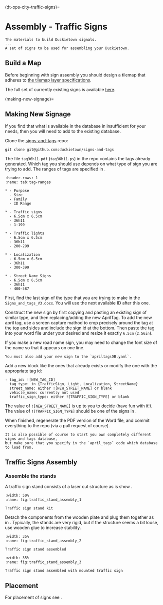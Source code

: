 (dt-ops-city-traffic-signs)=
# Assembly - Traffic Signs

```{needget}
The materials to build Duckietown signals.
---
A set of signs to be used for assembling your Duckietown.
```


## Build a Map

Before beginning with sign assembly you should design a tilemap that adheres 
to [the tilemap layer specifications](specs-layer-tilemap).

The full set of currently existing signs is available [here](https://github.com/duckietown/signs-and-tags).


(making-new-signage)=
## Making New Signage

If you find that what is available in the database in insufficient for your needs, 
then you will need to add to the existing database.

Clone the [signs-and-tags](https://github.com/duckietown/signs-and-tags) repo:

    git clone git@github.com:duckietown/signs-and-tags

The file `tag36h11.pdf` (`tag36h11.ps`) in the repo contains the tags already generated.
Which tag you should use depends on what type of sign you are trying to add. 
The ranges of tags are specified in [](tab:tag-ranges).

```{list-table} April tag ID ranges
:header-rows: 1
:name: tab:tag-ranges

* - Purpose
  - Size
  - Family
  - ID Range

* - Traffic signs
  - 6.5cm x 6.5cm
  - 36h11
  - 1-199

* - Traffic lights
  - 6.5cm x 6.5cm
  - 36h11
  - 200-299

* - Localization
  - 6.5cm x 6.5cm
  - 36h11
  - 300-399

* - Street Name Signs
  - 6.5cm x 6.5cm
  - 36h11
  - 400-587
```

First, find the last sign of the type that you are trying to make in the `Signs_and_tags_V3.docx`. 
You will use the next available ID after this one.

Construct the new sign by first copying and pasting an existing sign of similar type, 
and then replacing/adding the new AprilTag. To add the new april tag, use a screen capture mathod 
to crop precisely around the tag at the top and sides and include the sign id at the bottom. 
Then paste the tag into your word file under your desired and resize it exactly `6.5cm` (`2.56in`).

If you make a new road name sign, you may need to change the font size of the name so that it appears on one line.

```{attention}
You must also add your new sign to the `apriltagsDB.yaml`.
```

Add a new block like the ones that already exists or modify the one with the appropriate tag id:

```
- tag_id: ![NEW_TAG_ID]
  tag_type: in {TrafficSign, Light, Localization, StreetName}
  street_name: either ![NEW_STREET_NAME] or blank
  vehicle_name: currently not used
  traffic_sign_type: either ![TRAFFIC_SIGN_TYPE] or blank
```

The value of `![NEW_STREET_NAME]` is up to you to decide (have fun with it!). 
The value of `![TRAFFIC_SIGN_TYPE]` should be one of the signs in [](tab:traffic-signs).

When finished, regenerate the PDF version of the Word file, and commit everything 
to the repo (via a pull request of course).

```{note}
It is also possible of course to start you own completely different signs and tags database, 
but make sure that you specify in the `april_tags` code which database to load from.
```


## Traffic Signs Assembly


### Assemble the stands

A traffic sign stand consists of a laser cut structure as is show [](fig:traffic_stand_assembly_1).

```{figure} ../../_images/assembly/traffic_signs/trafficsign_kit.png
:width: 50%
:name: fig:traffic_stand_assembly_1

Traffic sign stand kit
```

Detach the components from the wooden plate and plug them together as in [](fig:traffic_stand_assembly_2). 
Typically, the stands are very rigid, but if the structure seems a bit loose, use wooden glue to increase stability.

```{figure} ../../_images/assembly/traffic_signs/trafficsign_stand_assembly.png
:width: 35%
:name: fig:traffic_stand_assembly_2

Traffic sign stand assembled
```

```{figure} ../../_images/assembly/traffic_signs/trafficsign_stand_assembled.png
:width: 35%
:name: fig:traffic_stand_assembly_3

Traffic sign stand assembled with mounted traffic sign
```


## Placement

For placement of signs see [](traffic-signs-placement).
